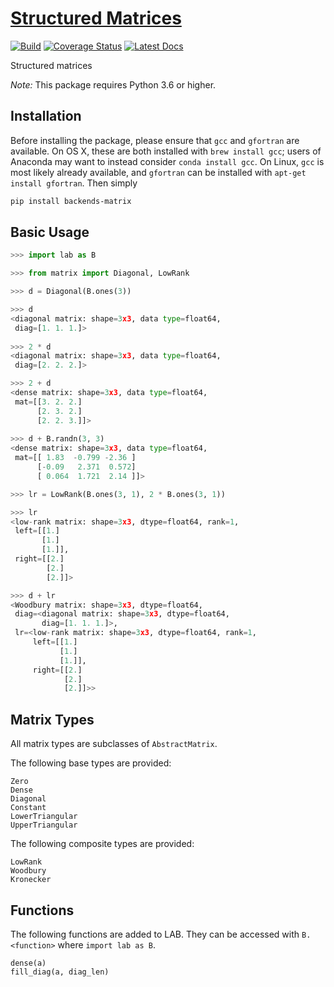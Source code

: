 # [Structured Matrices](http://github.com/wesselb/matrix)

[![Build](https://travis-ci.org/wesselb/matrix.svg?branch=master)](https://travis-ci.org/wesselb/matrix)
[![Coverage Status](https://coveralls.io/repos/github/wesselb/matrix/badge.svg?branch=master&service=github)](https://coveralls.io/github/wesselb/matrix?branch=master)
[![Latest Docs](https://img.shields.io/badge/docs-latest-blue.svg)](https://wesselb.github.io/matrix)

Structured matrices

*Note:* This package requires Python 3.6 or higher.

## Installation

Before installing the package, please ensure that `gcc` and `gfortran` are 
available.
On OS X, these are both installed with `brew install gcc`;
users of Anaconda may want to instead consider `conda install gcc`.
On Linux, `gcc` is most likely already available, and `gfortran` can be
installed with `apt-get install gfortran`.
Then simply

```bash
pip install backends-matrix
```

## Basic Usage
```python
>>> import lab as B

>>> from matrix import Diagonal, LowRank

>>> d = Diagonal(B.ones(3))

>>> d
<diagonal matrix: shape=3x3, data type=float64,
 diag=[1. 1. 1.]>
  
>>> 2 * d
<diagonal matrix: shape=3x3, data type=float64,
 diag=[2. 2. 2.]>

>>> 2 + d
<dense matrix: shape=3x3, data type=float64,
 mat=[[3. 2. 2.]
      [2. 3. 2.]
      [2. 2. 3.]]>
  
>>> d + B.randn(3, 3)
<dense matrix: shape=3x3, data type=float64,
 mat=[[ 1.83  -0.799 -2.36 ]
      [-0.09   2.371  0.572]
      [ 0.064  1.721  2.14 ]]>

>>> lr = LowRank(B.ones(3, 1), 2 * B.ones(3, 1))

>>> lr
<low-rank matrix: shape=3x3, dtype=float64, rank=1,
 left=[[1.]
       [1.]
       [1.]],
 right=[[2.]
        [2.]
        [2.]]>

>>> d + lr
<Woodbury matrix: shape=3x3, dtype=float64,
 diag=<diagonal matrix: shape=3x3, dtype=float64,
       diag=[1. 1. 1.]>,
 lr=<low-rank matrix: shape=3x3, dtype=float64, rank=1,
     left=[[1.]
           [1.]
           [1.]],
     right=[[2.]
            [2.]
            [2.]]>>
```

## Matrix Types

All matrix types are subclasses of `AbstractMatrix`.

The following base types are provided:

```
Zero
Dense
Diagonal
Constant
LowerTriangular
UpperTriangular
```

The following composite types are provided:
```
LowRank
Woodbury
Kronecker
```


## Functions

The following functions are added to LAB.
They can be accessed with `B.<function>` where `import lab as B`.

```
dense(a)
fill_diag(a, diag_len)
```
